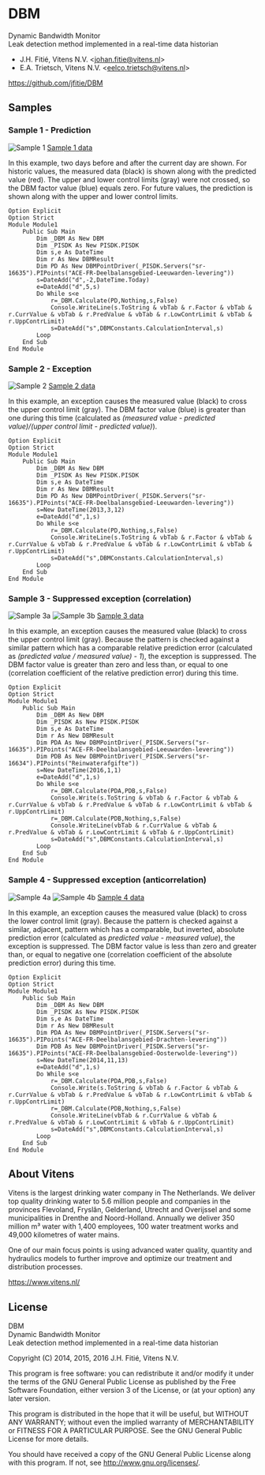 # DBM
Dynamic Bandwidth Monitor  
Leak detection method implemented in a real-time data historian

* J.H. Fitié, Vitens N.V. <[johan.fitie@vitens.nl](mailto:johan.fitie@vitens.nl)>
* E.A. Trietsch, Vitens N.V. <[eelco.trietsch@vitens.nl](mailto:eelco.trietsch@vitens.nl)>

https://github.com/jfitie/DBM

## Samples

### Sample 1 - Prediction
![Sample 1](docs/sample1.png)
[Sample 1 data](docs/sample1.csv)

In this example, two days before and after the current day are shown. For historic values, the measured data (black) is shown along with the predicted value (red). The upper and lower control limits (gray) were not crossed, so the DBM factor value (blue) equals zero. For future values, the prediction is shown along with the upper and lower control limits.

```
Option Explicit
Option Strict
Module Module1
    Public Sub Main
        Dim _DBM As New DBM
        Dim _PISDK As New PISDK.PISDK
        Dim s,e As DateTime
        Dim r As New DBMResult
        Dim PD As New DBMPointDriver(_PISDK.Servers("sr-16635").PIPoints("ACE-FR-Deelbalansgebied-Leeuwarden-levering"))
        s=DateAdd("d",-2,DateTime.Today)
        e=DateAdd("d",5,s)
        Do While s<e
            r=_DBM.Calculate(PD,Nothing,s,False)
            Console.WriteLine(s.ToString & vbTab & r.Factor & vbTab & r.CurrValue & vbTab & r.PredValue & vbTab & r.LowContrLimit & vbTab & r.UppContrLimit)
            s=DateAdd("s",DBMConstants.CalculationInterval,s)
        Loop
    End Sub
End Module
```

### Sample 2 - Exception
![Sample 2](docs/sample2.png)
[Sample 2 data](docs/sample2.csv)

In this example, an exception causes the measured value (black) to cross the upper control limit (gray). The DBM factor value (blue) is greater than one during this time (calculated as _(measured value - predicted value)/(upper control limit - predicted value)_).

```
Option Explicit
Option Strict
Module Module1
    Public Sub Main
        Dim _DBM As New DBM
        Dim _PISDK As New PISDK.PISDK
        Dim s,e As DateTime
        Dim r As New DBMResult
        Dim PD As New DBMPointDriver(_PISDK.Servers("sr-16635").PIPoints("ACE-FR-Deelbalansgebied-Leeuwarden-levering"))
        s=New DateTime(2013,3,12)
        e=DateAdd("d",1,s)
        Do While s<e
            r=_DBM.Calculate(PD,Nothing,s,False)
            Console.WriteLine(s.ToString & vbTab & r.Factor & vbTab & r.CurrValue & vbTab & r.PredValue & vbTab & r.LowContrLimit & vbTab & r.UppContrLimit)
            s=DateAdd("s",DBMConstants.CalculationInterval,s)
        Loop
    End Sub
End Module
```

### Sample 3 - Suppressed exception (correlation)
![Sample 3a](docs/sample3a.png)
![Sample 3b](docs/sample3b.png)
[Sample 3 data](docs/sample3.csv)

In this example, an exception causes the measured value (black) to cross the upper control limit (gray). Because the pattern is checked against a similar pattern which has a comparable relative prediction error (calculated as _(predicted value / measured value) - 1_), the exception is suppressed. The DBM factor value is greater than zero and less than, or equal to one (correlation coefficient of the relative prediction error) during this time.

```
Option Explicit
Option Strict
Module Module1
    Public Sub Main
        Dim _DBM As New DBM
        Dim _PISDK As New PISDK.PISDK
        Dim s,e As DateTime
        Dim r As New DBMResult
        Dim PDA As New DBMPointDriver(_PISDK.Servers("sr-16635").PIPoints("ACE-FR-Deelbalansgebied-Leeuwarden-levering"))
        Dim PDB As New DBMPointDriver(_PISDK.Servers("sr-16634").PIPoints("Reinwaterafgifte"))
        s=New DateTime(2016,1,1)
        e=DateAdd("d",1,s)
        Do While s<e
            r=_DBM.Calculate(PDA,PDB,s,False)
            Console.Write(s.ToString & vbTab & r.Factor & vbTab & r.CurrValue & vbTab & r.PredValue & vbTab & r.LowContrLimit & vbTab & r.UppContrLimit)
            r=_DBM.Calculate(PDB,Nothing,s,False)
            Console.WriteLine(vbTab & r.CurrValue & vbTab & r.PredValue & vbTab & r.LowContrLimit & vbTab & r.UppContrLimit)
            s=DateAdd("s",DBMConstants.CalculationInterval,s)
        Loop
    End Sub
End Module
```

### Sample 4 - Suppressed exception (anticorrelation)
![Sample 4a](docs/sample4a.png)
![Sample 4b](docs/sample4b.png)
[Sample 4 data](docs/sample4.csv)

In this example, an exception causes the measured value (black) to cross the lower control limit (gray). Because the pattern is checked against a similar, adjacent, pattern which has a comparable, but inverted, absolute prediction error (calculated as _predicted value - measured value_), the exception is suppressed. The DBM factor value is less than zero and greater than, or equal to negative one (correlation coefficient of the absolute prediction error) during this time.

```
Option Explicit
Option Strict
Module Module1
    Public Sub Main
        Dim _DBM As New DBM
        Dim _PISDK As New PISDK.PISDK
        Dim s,e As DateTime
        Dim r As New DBMResult
        Dim PDA As New DBMPointDriver(_PISDK.Servers("sr-16635").PIPoints("ACE-FR-Deelbalansgebied-Drachten-levering"))
        Dim PDB As New DBMPointDriver(_PISDK.Servers("sr-16635").PIPoints("ACE-FR-Deelbalansgebied-Oosterwolde-levering"))
        s=New DateTime(2014,11,13)
        e=DateAdd("d",1,s)
        Do While s<e
            r=_DBM.Calculate(PDA,PDB,s,False)
            Console.Write(s.ToString & vbTab & r.Factor & vbTab & r.CurrValue & vbTab & r.PredValue & vbTab & r.LowContrLimit & vbTab & r.UppContrLimit)
            r=_DBM.Calculate(PDB,Nothing,s,False)
            Console.WriteLine(vbTab & r.CurrValue & vbTab & r.PredValue & vbTab & r.LowContrLimit & vbTab & r.UppContrLimit)
            s=DateAdd("s",DBMConstants.CalculationInterval,s)
        Loop
    End Sub
End Module
```

## About Vitens
Vitens is the largest drinking water company in The Netherlands. We deliver top quality drinking water to 5.6 million people and companies in the provinces Flevoland, Fryslân, Gelderland, Utrecht and Overijssel and some municipalities in Drenthe and Noord-Holland. Annually we deliver 350 million m³ water with 1,400 employees, 100 water treatment works and 49,000 kilometres of water mains.

One of our main focus points is using advanced water quality, quantity and hydraulics models to further improve and optimize our treatment and distribution processes.

https://www.vitens.nl/

## License
DBM  
Dynamic Bandwidth Monitor  
Leak detection method implemented in a real-time data historian

Copyright (C) 2014, 2015, 2016 J.H. Fitié, Vitens N.V.

This program is free software: you can redistribute it and/or modify it under the terms of the GNU General Public License as published by the Free Software Foundation, either version 3 of the License, or (at your option) any later version.

This program is distributed in the hope that it will be useful, but WITHOUT ANY WARRANTY; without even the implied warranty of MERCHANTABILITY or FITNESS FOR A PARTICULAR PURPOSE.  See the GNU General Public License for more details.

You should have received a copy of the GNU General Public License along with this program.  If not, see <http://www.gnu.org/licenses/>.
